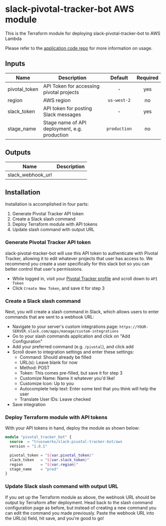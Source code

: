 # slack-pivotal-tracker-bot AWS module

This is the Terraform module for deploying slack-pivotal-tracker-bot to AWS Lambda

Please refer to the [application code repo](https://github.com/trussworks/slack-pivotal-tracker-bot) for more information on usage.

## Inputs

| Name | Description | Default | Required |
|------|-------------|:-----:|:-----:|
| pivotal_token | API Token for accessing pivotal projects | - | yes |
| region | AWS region | `us-west-2` | no |
| slack_token | API token for posting Slack messages | - | yes |
| stage_name | Stage name of API deployment, e.g. production | `production` | no |

## Outputs

| Name | Description |
|------|-------------|
| slack_webhook_url |  |

## Installation

Installation is accomplished in four parts:

1. Generate Pivotal Tracker API token
1. Create a Slack slash command
1. Deploy Terraform module with API tokens
1. Update slash command with output URL

### Generate Pivotal Tracker API token

slack-pivotal-tracker-bot will use this API token to authenticate with Pivotal Tracker, allowing it to edit whatever projects that user has access to. We recommend you create a user specifically for this slack bot so you can better control that user's permissions.

- While logged in, visit your [Pivotal Tracker profile](https://www.pivotaltracker.com/profile) and scroll down to `API Token`
- Click `Create New Token`, and save it for step 3

### Create a Slack slash command

Next, you will create a slash command in Slack, which allows users to enter commands that are sent to a webhook URL:

- Navigate to your server's custom integrations page: `https://YOUR-SERVER.slack.com/apps/manage/custom-integrations`
- Go to your slash commands application and click on "Add Configuration"
- Add your preferred command (e.g. `/pivotal`), and click add
- Scroll down to integration settings and enter these settings:
  - Command: Should already be filled
  - URL(s): Leave blank for now
  - Method: POST
  - Token: This comes pre-filled, but save it for step 3
  - Customize Name: Name it whatever you'd like!
  - Customize Icon: Up to you
  - Autocomplete help text: Enter some text that you think will help the user
  - Translate User IDs: Leave checked
- Save integration

### Deploy Terraform module with API tokens

With your API tokens in hand, deploy the module as shown below:

```terraform
module "pivotal_tracker_bot" {
  source  = "trussworks/slack-pivotal-tracker-bot/aws
  version = "1.0.1"

  pivotal_token = "${var.pivotal_token}"
  slack_token   = "${var.slack_token}"
  region        = "${var.region}"
  stage_name    = "prod"
}
```

### Update Slack slash command with output URL

If you set up the Terraform module as above, the webhook URL should be output by Terraform after deployment. Head back to the slash command configuration page as before, but instead of creating a new command you can edit the command you made previously. Paste the webhook URL into the URL(s) field, hit save, and you're good to go!
